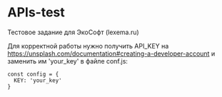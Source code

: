 # APIs-test
Тестовое задание для ЭкоСофт (lexema.ru)

Для корректной работы нужно получить API_KEY на
    https://unsplash.com/documentation#creating-a-developer-account
и заменить им 'your_key' в файле conf.js:

```
const config = {
  KEY: 'your_key'
}
```
